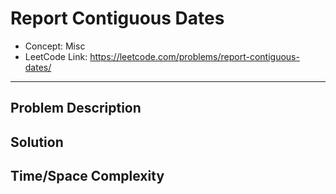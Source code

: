 # Report Contiguous Dates

- Concept: Misc
- LeetCode Link: https://leetcode.com/problems/report-contiguous-dates/

---

## Problem Description

## Solution

## Time/Space Complexity

